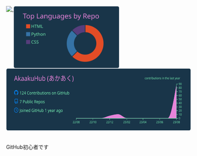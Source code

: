 <a href="https://github.com/AkaakuHub">
  <img align="top" height="170px" src="https://github-readme-stats.vercel.app/api?username=AkaakuHub&show_icons=true&theme=cobalt" />
</a>
<a href="https://github.com/AkaakuHub">
<!--   <img align="top" height="170px" src="https://github-readme-stats.vercel.app/api/top-langs/?username=AkaakuHub&layout=compact&theme=cobalt" /> -->
  <img align="top" height="170px" src="https://raw.githubusercontent.com/AkaakuHub/AkaakuHub/main/profile-summary-card-output/cobalt/1-repos-per-language.svg" />
</a>
<a href="https://github.com/AkaakuHub">
  <img align="top" height="170px" src="https://raw.githubusercontent.com/AkaakuHub/AkaakuHub/main/profile-summary-card-output/cobalt/0-profile-details.svg" />
</a>
<br>
<br>
<br>
<div>
  GitHub初心者です<br>
</div>
